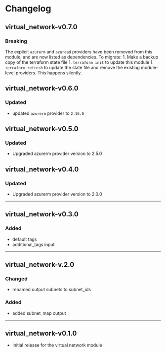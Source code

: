 # Changelog

## virtual_network-v0.7.0
### Breaking

The explicit `azurerm` and `azuread` providers have been removed from this module, and are now listed as dependencies. To migrate:
	1. Make a backup copy of the terraform state file
	1. `terraform init` to update this module
	1. `terraform refresh` to update the state file and remove the existing module-level providers. This happens silently.

## virtual_network-v0.6.0

### Updated
- updated `azurerm` provider to `2.16.0`

## virtual_network-v0.5.0

### Updated
- Upgraded azurerm provider version to 2.5.0

## virtual_network-v0.4.0

### Updated

- Upgraded azurerm provider version to 2.0.0

___

## virtual_network-v0.3.0

### Added

- default tags
- additional_tags input

___

## virtual_network-v.2.0

### Changed

- renamed output subnets to subnet_ids

### Added

- added subnet_map output

___

## virtual_network-v0.1.0

- Initial release for the virtual network module
